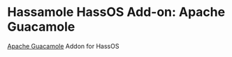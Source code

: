 # Hassamole HassOS Add-on: Apache Guacamole

[Apache Guacamole](https://guacamole.apache.org/) Addon for HassOS
